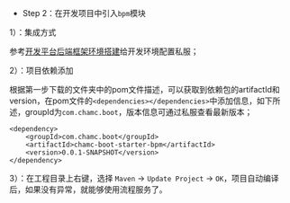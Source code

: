 - Step 2：<span id="bpm_3_2">在开发项目中引入`bpm`模块</span>

1）：集成方式

参考[开发平台后端框架环境搭建](http://hq-spsdocument/_layouts/15/DocIdRedir.aspx?ID=C2A742TNNUZA-1797567310-1213)给开发环境配置私服；

2）：项目依赖添加

根据第一步下载的文件夹中的pom文件描述，可以获取到依赖包的artifactId和version，在pom文件的`<dependencies></dependencies>`中添加信息，如下所述，groupId为`com.chamc.boot`，版本信息可通过私服查看最新版本；

	<dependency>
		<groupId>com.chamc.boot</groupId>
		<artifactId>chamc-boot-starter-bpm</artifactId>
		<version>0.0.1-SNAPSHOT</version>
	</dependency>

3）：在工程目录上右键，选择 `Maven` -> `Update Project` -> `OK`，项目自动编译后，如果没有异常，就能够使用流程服务了。

